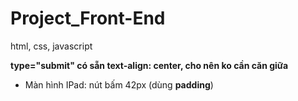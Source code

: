 # Project_Front-End
html, css, javascript

<b> type="submit" có sẵn text-align: center, cho nên ko cần căn giữa </b>
<br>
* Màn hình IPad: nút bấm 42px (dùng <b>padding</b>)
